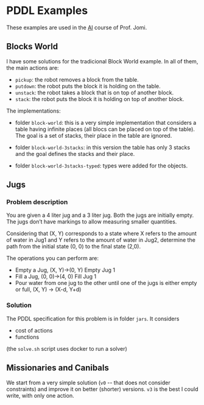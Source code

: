# PDDL Examples

These examples are used in the [AI](https://jomifred.github.io/ia/) course of Prof. Jomi.

## Blocks World

I have some solutions for the tradicional Block World example. In all of them, the main actions are:

* `pickup`: the robot removes a block from the table.
* `putdown`: the robot puts the block it is holding on the table.
* `unstack`: the robot takes a block that is on top of another block.
* `stack`: the robot puts the block it is holding on top of another block.

The implementations:

* folder `block-world`: this is a very simple implementation that considers a table having infinite places (all blocs can be placed on top of the table). The goal is a set of stacks, their place in the table are ignored.

* folder `block-world-3stacks`: in this version the table has only 3 stacks and the goal defines the stacks and their place.

* folder `block-world-3stacks-typed`: types were added for the objects.

## Jugs

### Problem description

You are given a 4 liter jug and a 3 liter jug. Both the jugs are initially empty. The jugs don’t have markings to allow measuring smaller quantities.

Considering that (X, Y) corresponds to a state where X refers to the amount of water in Jug1 and Y refers to the amount of water in Jug2, determine the path from the initial state (0, 0) to the final state (2,0).

The operations you can perform are:

* Empty a Jug, (X, Y)->(0, Y) Empty Jug 1
* Fill a Jug, (0, 0)->(4, 0) Fill Jug 1
* Pour water from one jug to the other until one of the jugs is either empty or full, (X, Y) -> (X-d, Y+d)

### Solution

The PDDL specification for this problem is in folder `jars`. It considers

* cost of actions
* functions

(the `solve.sh` script uses docker to run a solver)

## Missionaries and Canibals

We start from a very simple solution (`v0` -- that does not consider constraints) and improve it on better (shorter) versions. `v3` is the best I could write, with only one action.

